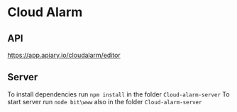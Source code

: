 # Cloud Alarm

## API
https://app.apiary.io/cloudalarm/editor

## Server

To install dependencies run ` npm install ` in the folder ` Cloud-alarm-server `
To start server run ` node bit\www ` also in the folder ` Cloud-alarm-server `
